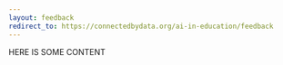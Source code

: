 ```yaml
---
layout: feedback
redirect_to: https://connectedbydata.org/ai-in-education/feedback
---
```



HERE IS SOME CONTENT